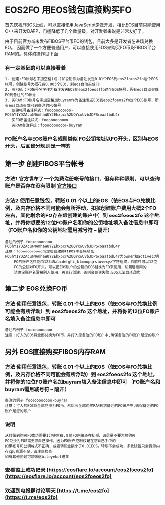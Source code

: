 # EOS2FO 用EOS钱包直接购买FO

首先庆祝FIBOS上线，可以直接使用JavaScript来做开发，相比EOS目前只能使用C++来开发DAPP，门槛降低了几个数量级，对开发者来说是非常友好了。

由于目前官方尚未发布FIBOS平台币FO的钱包，目前大多是开发者在进场兑换FO。 因而做了一个方便普通用户，可以直接使用EOS来购买FO币及FIBOS平台RAM的。具体的操作见下面

### 有一定基础的可以直接看着
    1. 创建:FO帐号名字加空格(或-)加公钥作为备注发送0.01个EOS到eos2foeos2fo这个EOS帐号，创建帐号大概花费0.003个EOS，剩eos自动买成FO
    2. 买FO币：FO帐号名字作为备注发送EOS到eos2foeos2fo这个EOS帐号，所有eos自动买成FO到备注的FO帐号
    3. 买RAM:FO帐号名字加空格加buyram作为备注发送EOS到eos2foeos2fo这个EOS帐号，所有eos自动买成FO到备注的FO帐号
       创建帐号备注样式：fooooooooooo-FO5hY1YDZAcuGNAmhaWUY2EhxpcrA2UQYcwUvbJDPScoaatbdL4r
       买FO币备注样式：fooooooooooo
       买RAM备注样式：fooooooooooo-buyram 

### FO账户名与EOS账户名规则类似 FO公钥地址以FO开头，区别与EOS开头，后面部分规则是一样的

## 第一步  创建FIBOS平台帐号
### 方法1 官方发布了一个免费注册帐号的接口，但有种种限制，可以查询账户是否存在没有限制  [官方接口](https://fibos.io/docs/guide/advanced/createaccount.md.html) 
### 方法2 使用任意钱包，转账 0.01 个以上的EOS（依EOS与FO兑换比例，及内存价格不同可能会有所浮动，扣掉创建账户费用大概2个FO左右，其他剩余的FO存在您创建的账户中）到 eos2foeos2fo 这个地址，并将你想要的12位FO账户名和你的公钥地址填入备注信息中即可（FO账户名和你的公钥地址需用减号符 – 隔开）
    备注的例子 fooooooooooo-FO5hY1YDZAcuGNAmhaWUY2EhxpcrA2UQYcwUvbJDPScoaatbdL4r
    注意：fooooooooooo为您想创建的FIBOS平台帐号名，FO5hY1YDZAcuGNAmhaWUY2EhxpcrA2UQYcwUvbJDPScoaatbdL4r为owner和active公钥
        FO的账户名只能由12345abcdefghijklmnopqrstuvwxyz字符组成，目前只可以12位
        FO的公钥以FO开头，可以把EOS账户的公钥的EOS替换为FO来使用，私钥是相同的
        请确定账户名没被别人使用，再进行创建，否则会创建失败,EOS无法自动退款
        

## 第二步  EOS兑换FO币
### 方法 使用任意钱包，转账 0.01 个以上的EOS（依EOS与FO兑换比例可能会有所浮动）到 eos2foeos2fo 这个地址，并将你的12位FO账户名填入备注信息中即可
    备注的例子 fooooooooooo
    注意：打入的EOS将全部兑换为FO币，并打入您备注的FO账户中,确保备注的FO账户是您的账户

## 另外 EOS直接购买FIBOS内存RAM
### 方法 使用任意钱包，转账 0.01 个以上的EOS（依EOS与FO兑换比例，及内存价格不同可能会有所浮动）到 eos2foeos2fo 这个地址，并将你的12位FO账户名加buyram填入备注信息中即可 （FO账户名和buyram需用减号符 – 隔开）
    备注的例子 fooooooooooo-buyram
    注意：打入的EOS将全部兑换为FO币，然后会全部购买RAM到您备注的FO账户中,确保备注的FO账户是您的账户
 
### 说明
    从转账到购买FO成功需要1分钟左右,目前FO网络还在初期，请尽量不要大额购买
    FO兑换为EOS需要您自己操作，因为FO账户控制权是在您自己手中的
    如果帐号和公钥格式不正确，或者转账金额小于0.01EOS，转账不会成功，多数钱包只会提示内存cpu资源不足，请注意检查
    如有其他问题可加微信biteyebot进群

### 查看链上成功记录   [https://eosflare.io/account/eos2foeos2fo](https://eosflare.io/account/eos2foeos2fo) 
    
### 欢迎到电报群讨论聊天   [https://t.me/eos2fo](https://t.me/eos2fo)
